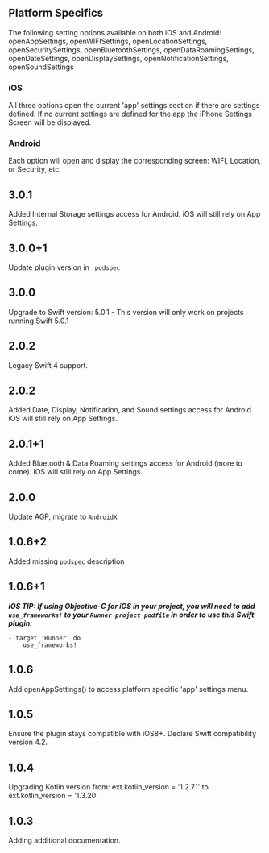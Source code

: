 ## Platform Specifics
The following setting options available on both iOS and Android: openAppSettings, openWIFISettings, openLocationSettings, openSecuritySettings, openBluetoothSettings, openDataRoamingSettings, openDateSettings, openDisplaySettings, openNotificationSettings, openSoundSettings

### iOS
All three options open the current 'app' settings section if there are settings defined.  If no current settings are defined for the app the iPhone Settings Screen will be displayed.

### Android
Each option will open and display the corresponding screen: WIFI, Location, or Security, etc.

## 3.0.1
Added Internal Storage settings access for Android.  iOS will still rely on App Settings.

## 3.0.0+1
Update plugin version in `.podspec`

## 3.0.0
Upgrade to Swift version: 5.0.1 - This version will only work on projects running Swift 5.0.1

## 2.0.2
Legacy Swift 4 support.

## 2.0.2
Added Date, Display, Notification, and Sound settings access for Android.  iOS will still rely on App Settings.

## 2.0.1+1
Added Bluetooth & Data Roaming settings access for Android (more to come).  iOS will still rely on App Settings.

## 2.0.0
Update AGP, migrate to `AndroidX`

## 1.0.6+2
Added missing `podspec` description

## 1.0.6+1
  ***iOS TIP: If using Objective-C for iOS in your project, you will need to add `use_frameworks!` to your `Runner project podfile` in order to use this Swift plugin:***
    
    - target 'Runner' do
        use_frameworks!

## 1.0.6

Add openAppSettings() to access platform specific 'app' settings menu.

## 1.0.5

Ensure the plugin stays compatible with iOS8+.
Declare Swift compatibility version 4.2.

## 1.0.4

Upgrading Kotlin version from: ext.kotlin_version = '1.2.71' to ext.kotlin_version = '1.3.20'


## 1.0.3

Adding additional documentation.